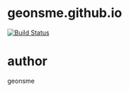 # geonsme.github.io
[![Build Status](https://travis-ci.org/geonsme/geonsme.github.io.svg?branch=hexo)](https://travis-ci.org/geonsme/geonsme.github.io)

# author
geonsme
